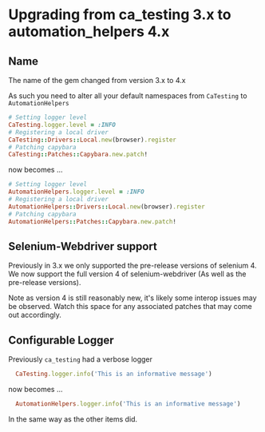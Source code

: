 # Upgrading from ca_testing 3.x to automation_helpers 4.x

## Name

The name of the gem changed from version 3.x to 4.x

As such you need to alter all your default namespaces from `CaTesting` to `AutomationHelpers`

```ruby
# Setting logger level
CaTesting.logger.level = :INFO
# Registering a local driver
CaTesting::Drivers::Local.new(browser).register
# Patching capybara
CaTesting::Patches::Capybara.new.patch!
```

now becomes ...

```ruby
# Setting logger level
AutomationHelpers.logger.level = :INFO
# Registering a local driver
AutomationHelpers::Drivers::Local.new(browser).register
# Patching capybara
AutomationHelpers::Patches::Capybara.new.patch!
```

## Selenium-Webdriver support

Previously in 3.x we only supported the pre-release versions of selenium 4. We now support the full
version 4 of selenium-webdriver (As well as the pre-release versions).

Note as version 4 is still reasonably new, it's likely some interop issues may be observed. Watch this
space for any associated patches that may come out accordingly.

## Configurable Logger

Previously `ca_testing` had a verbose logger

```ruby
  CaTesting.logger.info('This is an informative message')
```

now becomes ...

```ruby
  AutomationHelpers.logger.info('This is an informative message')
```

In the same way as the other items did.
